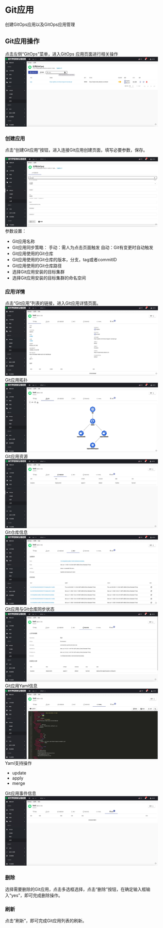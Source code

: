 # Git应用

创建GitOps应用以及GitOps应用管理

## Git应用操作
点击左侧“GitOps”菜单，进入GitOps 应用页面进行相关操作
![Minion](../../../assets/images/gitops/app-list.jpg)
### 创建应用

点击“创建Git应用”按钮，进入连接Git应用创建页面，填写必要参数，保存。

![Minion](../../../assets/images/gitops/app-create.jpg)
参数设置：
* Git应用名称
* Git应用同步策略：
手动：需人为点击页面触发 
自动：Git有变更时自动触发
* Git应用使用的Git仓库
* Git应用使用的Git仓库的版本，分支，tag或者commitID
* Git应用使用的Git仓库路径
* 选择Git应用安装的目标集群
* 选择Git应用安装的目标集群的命名空间


### 应用详情
点击“Git应用”列表的链接，进入Git应用详情页面。
![Minion](../../../assets/images/gitops/app-info1.jpg)
Git应用拓扑
![Minion](../../../assets/images/gitops/app-info2.jpg)
Git应用资源
![Minion](../../../assets/images/gitops/app-info3.jpg)
Git仓库信息
![Minion](../../../assets/images/gitops/app-info4.jpg)
Git应用与Git仓库同步状态
![Minion](../../../assets/images/gitops/app-info5.jpg)
Git应用Yaml信息
![Minion](../../../assets/images/gitops/app-info7.jpg)
Yaml支持操作 
* update
* apply
* merge

Git应用事件信息
![Minion](../../../assets/images/gitops/app-info6.jpg)
### 删除
选择需要删除的Git应用，点击多选框选择，点击“删除”按钮，在确定输入框输入“yes”，即可完成删除操作。
### 刷新
点击“刷新”，即可完成Git应用列表的刷新。
